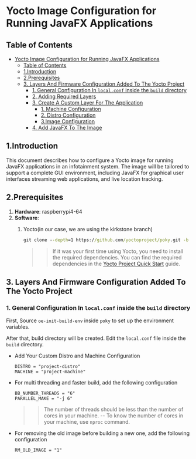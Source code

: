 # Yocto Image Configuration for Running JavaFX Applications

## Table of Contents

- [Yocto Image Configuration for Running JavaFX Applications](#yocto-image-configuration-for-running-javafx-applications)
  - [Table of Contents](#table-of-contents)
  - [1.Introduction](#1introduction)
  - [2.Prerequisites](#2prerequisites)
  - [3. Layers And Firmware Configuration Added To The Yocto Project](#3-layers-and-firmware-configuration-added-to-the-yocto-project)
    - [1. General Configuration In `local.conf` inside the `build` directory](#1-general-configuration-in-localconf-inside-the-build-directory)
    - [2. Adding Required Layers](#2-adding-required-layers)
    - [3. Create A Custom Layer For The Application](#3-create-a-custom-layer-for-the-application)
      - [1. Machine Configuration](#1-machine-configuration)
      - [2. Distro Configuration](#2-distro-configuration)
      - [3.Image Configuration](#3image-configuration)
    - [4. Add JavaFX To The Image](#4-add-javafx-to-the-image)

## 1.Introduction

This document describes how to configure a Yocto image for running JavaFX applications in an infotainment system. The image will be tailored to support a complete GUI environment, including JavaFX for graphical user interfaces streaming web applications, and live location tracking.

## 2.Prerequisites

1. **Hardware**: raspberrypi4-64
2. **Software**:
   1. Yocto(in our case, we are using the kirkstone branch)

        ```cmd
        git clone --depth=1 https://github.com/yoctoproject/poky.git -b kirkstone
        ```

       >> If it was your first time using Yocto, you need to install the required dependencies. You can find the required dependencies in the [Yocto Project Quick Start](https://docs.yoctoproject.org/brief-yoctoprojectqs/index.html) guide.

## 3. Layers And Firmware Configuration Added To The Yocto Project

### 1. General Configuration In `local.conf` inside the `build` directory

First, Source `oe-init-build-env` inside `poky` to set up the environment variables.

After that, build directory will be created. Edit the `local.conf` file inside the `build` directory.

- Add Your Custom Distro and Machine Configuration

    ```Yocto
    DISTRO = "project-distro"
    MACHINE = "project-machine"
    ```

- For multi threading and faster build, add the following configuration

    ```Yocto
    BB_NUMBER_THREADS = "6"
    PARALLEL_MAKE = "-j 6"
    ```

    >> The number of threads should be less than the number of cores in your machine.
        -- To know the number of cores in your machine, use `nproc` command.

- For removing the old image before building a new one, add the following configuration

    ```Yocto
    RM_OLD_IMAGE = "1"
    ```





